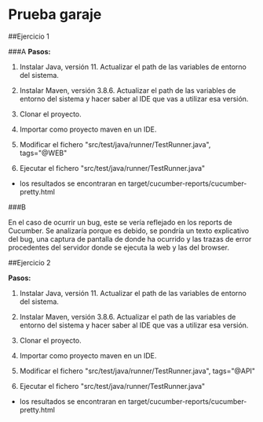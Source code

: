 # Prueba garaje
##Ejercicio 1

###A
   **Pasos:**
   
   1. Instalar Java, versión 11. Actualizar el path de las variables de entorno del sistema.
       
   2. Instalar Maven, versión 3.8.6. Actualizar el path de las variables de entorno del sistema y hacer saber al IDE que vas a utilizar esa versión.
       
   3. Clonar el proyecto.
       
   4. Importar como proyecto maven en un IDE.
   
   5. Modificar el fichero "src/test/java/runner/TestRunner.java", tags="@WEB"
       
   6. Ejecutar el fichero "src/test/java/runner/TestRunner.java"
    
   * los resultados se encontraran en target/cucumber-reports/cucumber-pretty.html
    
###B

  En el caso de ocurrir un bug, este se vería reflejado en los reports de Cucumber. Se analizaría porque es debido, se pondría un texto explicativo del bug, una captura de pantalla de donde ha ocurrido y las trazas de error procedentes del servidor donde se ejecuta la web y las del browser.


##Ejercicio 2

   **Pasos:**
   
   1. Instalar Java, versión 11. Actualizar el path de las variables de entorno del sistema.
       
   2. Instalar Maven, versión 3.8.6. Actualizar el path de las variables de entorno del sistema y hacer saber al IDE que vas a utilizar esa versión.
       
   3. Clonar el proyecto.
       
   4. Importar como proyecto maven en un IDE.
   
   5. Modificar el fichero "src/test/java/runner/TestRunner.java", tags="@API"
       
   6. Ejecutar el fichero "src/test/java/runner/TestRunner.java"
    
   * los resultados se encontraran en target/cucumber-reports/cucumber-pretty.html